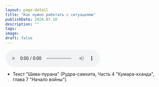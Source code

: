 ```yaml
---
layout: page-detail
title: "Как нужно работать с ситуациями"
publishDate: 2024.07.10
description: ""
tags:
image:
draft: false
---
```


<audio title="2024.07.10 - Как нужно работать с ситуациями.mp3" src="https://filer-api.advayta.org/v1.0/public/files/73900" controls=""></audio>

* Текст "Шива-пурана" (Рудра-самхита, Часть 4 "Кумара-кханда", глава 7 "Начало войны").

  
